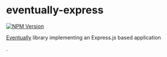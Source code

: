 # eventually-express

[![NPM Version](https://img.shields.io/npm/v/@andela-technology/eventually-express.svg)](https://www.npmjs.com/package/@andela-technology/eventually-express)

[Eventually](../../README.md) library implementing an Express.js based application

.